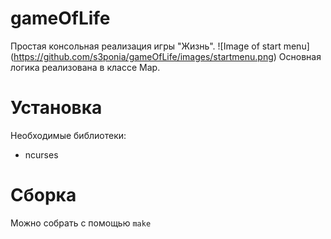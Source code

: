 # gameOfLife
Простая консольная реализация игры "Жизнь". 
![Image of start menu]
(https://github.com/s3ponia/gameOfLife/images/startmenu.png)
Основная логика реализована в классе Map.
# Установка
Необходимые библиотеки:  
- ncurses
# Сборка
Можно собрать с помощью `make`
